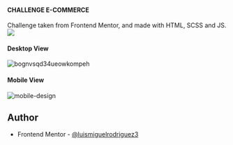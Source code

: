 
#### CHALLENGE E-COMMERCE
Challenge taken from Frontend Mentor, and made with HTML, SCSS and JS.
![](./screenshot.jpg)
#### Desktop View
![bognvsqd34ueowkompeh](https://user-images.githubusercontent.com/101124184/204808720-5a010c75-cdf3-4513-b1c3-88b264c93429.jpg)
#### Mobile View

![mobile-design](https://user-images.githubusercontent.com/101124184/206578865-129ac60c-1093-41cd-b578-f77b94dd90e3.jpg)

## Author

- Frontend Mentor - [@luismiguelrodriguez3](https://www.frontendmentor.io/profile/luismiguelrodriguez3)

